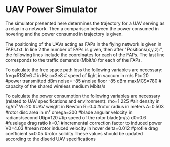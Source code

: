 # UAV Power Simulator
The simulator presented here determines the trajectory for a UAV serving as a relay in a network. Then a comparison between the power consumed in hovering and the power consumed in trajectory is given.

The positioning of the UAVs acting as FAPs in the flying network is given in FAPs.txt. In line 2 the number of FAPs is given, then after "Positions(x,y,z):", the following lines include the coordinates for each of the FAPs. The last line corresponds to the traffic demands (Mbit/s) for each of the FAPs.

To calculate the free space path loss the following variables are necessary:
  freq=5180e6 # in Hz
  c=3e8 # speed of light in vaccum in m/s
  Pt= 20 #power transmitted dBm
  noise= -85 #noise floor -85 dBm
  maxMCS=780 # capacity of the shared wireless medium Mbits/s
  
To calculate the power consumption the following variables are necessary (related to UAV specifications and environment):
  rho=1.225 #air density in kg/m³
  W=20 #UAV weight in Newton
  R=0.4 #rotor radius in meters
  A=0.503 #rotor disc area in m²
  omega=300 #blade angular velocity in radians/second
  Utip=120 #tip speed of the rotor blade(m/s)
  d0=0.6 #fuselage drag ratio
  k=0.1 #incremental correction factor to induced power
  V0=4.03 #mean rotor induced velocity in hover
  delta=0.012 #profile drag coefficient
  s=0.05 #rotor solidity
These values should be updated according to the diserid UAV specifications

